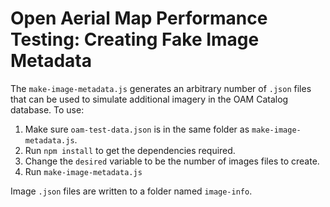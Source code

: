 # Open Aerial Map Performance Testing:  Creating Fake Image Metadata

The `make-image-metadata.js` generates an arbitrary number of `.json` files that can be used to simulate additional imagery in the OAM Catalog database. To use:

1. Make sure `oam-test-data.json` is in the same folder as  `make-image-metadata.js`.
2. Run `npm install` to get the dependencies required.
3. Change the `desired` variable to be the number of images files to create.
4. Run `make-image-metadata.js`

Image `.json` files are written to a folder named `image-info`.